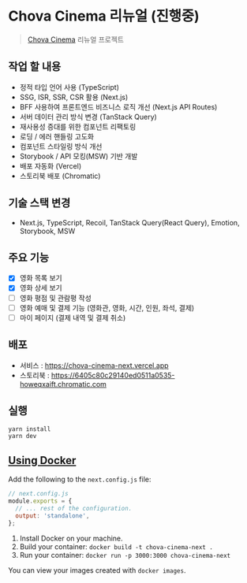 # Chova Cinema 리뉴얼 (진행중)

> [Chova Cinema](https://github.com/viveloper/chova-cinema) 리뉴얼 프로젝트

## 작업 할 내용

- 정적 타입 언어 사용 (TypeScript)
- SSG, ISR, SSR, CSR 활용 (Next.js)
- BFF 사용하여 프론트엔드 비즈니스 로직 개선 (Next.js API Routes)
- 서버 데이터 관리 방식 변경 (TanStack Query)
- 재사용성 증대를 위한 컴포넌트 리팩토링
- 로딩 / 에러 핸들링 고도화
- 컴포넌트 스타일링 방식 개선
- Storybook / API 모킹(MSW) 기반 개발
- 배포 자동화 (Vercel)
- 스토리북 배포 (Chromatic)

## 기술 스택 변경

- Next.js, TypeScript, Recoil, TanStack Query(React Query), Emotion, Storybook, MSW

## 주요 기능

- [x] 영화 목록 보기
- [x] 영화 상세 보기
- [ ] 영화 평점 및 관람평 작성
- [ ] 영화 예매 및 결제 기능 (영화관, 영화, 시간, 인원, 좌석, 결제)
- [ ] 마이 페이지 (결제 내역 및 결제 취소)

## 배포

- 서비스 : https://chova-cinema-next.vercel.app
- 스토리북 : https://6405c80c29140ed0511a0535-howeqxaift.chromatic.com

## 실행

```
yarn install
yarn dev
```

## [Using Docker](https://github.com/vercel/next.js/tree/canary/examples/with-docker#using-docker)

Add the following to the `next.config.js` file:

```javascript
// next.config.js
module.exports = {
  // ... rest of the configuration.
  output: 'standalone',
};
```

1. Install Docker on your machine.
2. Build your container: `docker build -t chova-cinema-next .`
3. Run your container: `docker run -p 3000:3000 chova-cinema-next`

You can view your images created with `docker images`.
